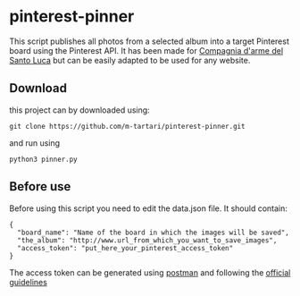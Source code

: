 # pinterest-pinner
This script  publishes all photos from a selected album into a target Pinterest board using the Pinterest API. It has been made for [Compagnia d'arme del Santo Luca](http://www.compagniadarmedelsantoluca.it/) but can be easily adapted to be used for any website.

## Download
this project can by downloaded using:
```
git clone https://github.com/m-tartari/pinterest-pinner.git
```
and run using
```
python3 pinner.py
```

## Before use
Before using this script you need to edit the data.json file. It should contain:
```
{
  "board_name": "Name of the board in which the images will be saved",
  "the_album": "http://www.url_from_which_you_want_to_save_images",
  "access_token": "put_here_your_pinterest_access_token"
}
```
The access token can be generated using [postman](https://www.getpostman.com/) and following the [official guidelines](https://developers.pinterest.com/docs/api/overview/)

